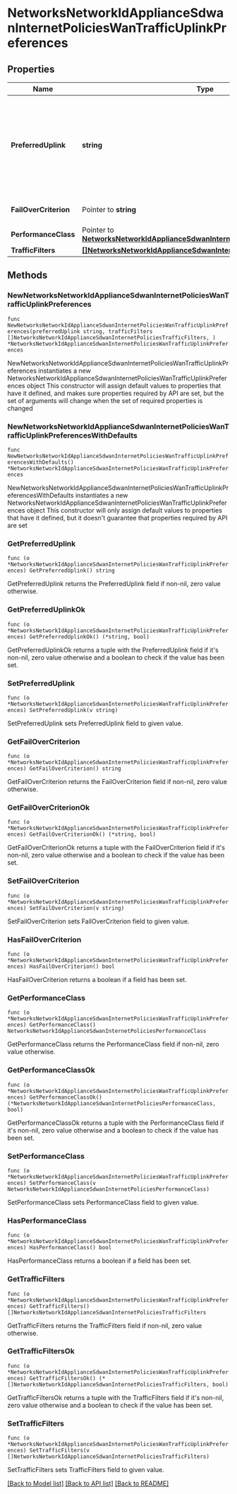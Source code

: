 # NetworksNetworkIdApplianceSdwanInternetPoliciesWanTrafficUplinkPreferences

## Properties

Name | Type | Description | Notes
------------ | ------------- | ------------- | -------------
**PreferredUplink** | **string** | Preferred uplink for uplink preference rule. Must be one of: &#39;wan1&#39;, &#39;wan2&#39;, &#39;bestForVoIP&#39;, &#39;loadBalancing&#39; or &#39;defaultUplink&#39; | 
**FailOverCriterion** | Pointer to **string** | WAN failover and failback behavior | [optional] 
**PerformanceClass** | Pointer to [**NetworksNetworkIdApplianceSdwanInternetPoliciesPerformanceClass**](NetworksNetworkIdApplianceSdwanInternetPoliciesPerformanceClass.md) |  | [optional] 
**TrafficFilters** | [**[]NetworksNetworkIdApplianceSdwanInternetPoliciesTrafficFilters**](NetworksNetworkIdApplianceSdwanInternetPoliciesTrafficFilters.md) | Traffic filters | 

## Methods

### NewNetworksNetworkIdApplianceSdwanInternetPoliciesWanTrafficUplinkPreferences

`func NewNetworksNetworkIdApplianceSdwanInternetPoliciesWanTrafficUplinkPreferences(preferredUplink string, trafficFilters []NetworksNetworkIdApplianceSdwanInternetPoliciesTrafficFilters, ) *NetworksNetworkIdApplianceSdwanInternetPoliciesWanTrafficUplinkPreferences`

NewNetworksNetworkIdApplianceSdwanInternetPoliciesWanTrafficUplinkPreferences instantiates a new NetworksNetworkIdApplianceSdwanInternetPoliciesWanTrafficUplinkPreferences object
This constructor will assign default values to properties that have it defined,
and makes sure properties required by API are set, but the set of arguments
will change when the set of required properties is changed

### NewNetworksNetworkIdApplianceSdwanInternetPoliciesWanTrafficUplinkPreferencesWithDefaults

`func NewNetworksNetworkIdApplianceSdwanInternetPoliciesWanTrafficUplinkPreferencesWithDefaults() *NetworksNetworkIdApplianceSdwanInternetPoliciesWanTrafficUplinkPreferences`

NewNetworksNetworkIdApplianceSdwanInternetPoliciesWanTrafficUplinkPreferencesWithDefaults instantiates a new NetworksNetworkIdApplianceSdwanInternetPoliciesWanTrafficUplinkPreferences object
This constructor will only assign default values to properties that have it defined,
but it doesn't guarantee that properties required by API are set

### GetPreferredUplink

`func (o *NetworksNetworkIdApplianceSdwanInternetPoliciesWanTrafficUplinkPreferences) GetPreferredUplink() string`

GetPreferredUplink returns the PreferredUplink field if non-nil, zero value otherwise.

### GetPreferredUplinkOk

`func (o *NetworksNetworkIdApplianceSdwanInternetPoliciesWanTrafficUplinkPreferences) GetPreferredUplinkOk() (*string, bool)`

GetPreferredUplinkOk returns a tuple with the PreferredUplink field if it's non-nil, zero value otherwise
and a boolean to check if the value has been set.

### SetPreferredUplink

`func (o *NetworksNetworkIdApplianceSdwanInternetPoliciesWanTrafficUplinkPreferences) SetPreferredUplink(v string)`

SetPreferredUplink sets PreferredUplink field to given value.


### GetFailOverCriterion

`func (o *NetworksNetworkIdApplianceSdwanInternetPoliciesWanTrafficUplinkPreferences) GetFailOverCriterion() string`

GetFailOverCriterion returns the FailOverCriterion field if non-nil, zero value otherwise.

### GetFailOverCriterionOk

`func (o *NetworksNetworkIdApplianceSdwanInternetPoliciesWanTrafficUplinkPreferences) GetFailOverCriterionOk() (*string, bool)`

GetFailOverCriterionOk returns a tuple with the FailOverCriterion field if it's non-nil, zero value otherwise
and a boolean to check if the value has been set.

### SetFailOverCriterion

`func (o *NetworksNetworkIdApplianceSdwanInternetPoliciesWanTrafficUplinkPreferences) SetFailOverCriterion(v string)`

SetFailOverCriterion sets FailOverCriterion field to given value.

### HasFailOverCriterion

`func (o *NetworksNetworkIdApplianceSdwanInternetPoliciesWanTrafficUplinkPreferences) HasFailOverCriterion() bool`

HasFailOverCriterion returns a boolean if a field has been set.

### GetPerformanceClass

`func (o *NetworksNetworkIdApplianceSdwanInternetPoliciesWanTrafficUplinkPreferences) GetPerformanceClass() NetworksNetworkIdApplianceSdwanInternetPoliciesPerformanceClass`

GetPerformanceClass returns the PerformanceClass field if non-nil, zero value otherwise.

### GetPerformanceClassOk

`func (o *NetworksNetworkIdApplianceSdwanInternetPoliciesWanTrafficUplinkPreferences) GetPerformanceClassOk() (*NetworksNetworkIdApplianceSdwanInternetPoliciesPerformanceClass, bool)`

GetPerformanceClassOk returns a tuple with the PerformanceClass field if it's non-nil, zero value otherwise
and a boolean to check if the value has been set.

### SetPerformanceClass

`func (o *NetworksNetworkIdApplianceSdwanInternetPoliciesWanTrafficUplinkPreferences) SetPerformanceClass(v NetworksNetworkIdApplianceSdwanInternetPoliciesPerformanceClass)`

SetPerformanceClass sets PerformanceClass field to given value.

### HasPerformanceClass

`func (o *NetworksNetworkIdApplianceSdwanInternetPoliciesWanTrafficUplinkPreferences) HasPerformanceClass() bool`

HasPerformanceClass returns a boolean if a field has been set.

### GetTrafficFilters

`func (o *NetworksNetworkIdApplianceSdwanInternetPoliciesWanTrafficUplinkPreferences) GetTrafficFilters() []NetworksNetworkIdApplianceSdwanInternetPoliciesTrafficFilters`

GetTrafficFilters returns the TrafficFilters field if non-nil, zero value otherwise.

### GetTrafficFiltersOk

`func (o *NetworksNetworkIdApplianceSdwanInternetPoliciesWanTrafficUplinkPreferences) GetTrafficFiltersOk() (*[]NetworksNetworkIdApplianceSdwanInternetPoliciesTrafficFilters, bool)`

GetTrafficFiltersOk returns a tuple with the TrafficFilters field if it's non-nil, zero value otherwise
and a boolean to check if the value has been set.

### SetTrafficFilters

`func (o *NetworksNetworkIdApplianceSdwanInternetPoliciesWanTrafficUplinkPreferences) SetTrafficFilters(v []NetworksNetworkIdApplianceSdwanInternetPoliciesTrafficFilters)`

SetTrafficFilters sets TrafficFilters field to given value.



[[Back to Model list]](../README.md#documentation-for-models) [[Back to API list]](../README.md#documentation-for-api-endpoints) [[Back to README]](../README.md)


